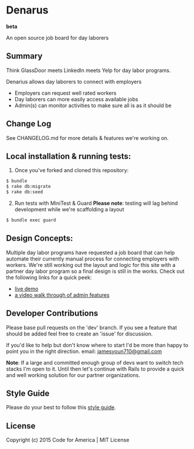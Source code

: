 Denarus
=======
**beta**

An open source job board for day laborers

## Summary
Think GlassDoor meets LinkedIn meets Yelp for day labor programs.

Denarius allows day laborers to connect with employers
- Employers can request well rated workers
- Day laborers can more easily access available jobs
- Admin(s) can monitor activities to make sure all is as it
  should be

## Change Log
See CHANGELOG.md for more details & features we're working on.

## Local installation & running tests:
1. Once you've forked and cloned this repository:
```sh
$ bundle
$ rake db:migrate
$ rake db:seed
```
2. Run tests with MiniTest & Guard
**Please note**:  testing will lag behind development while we're
scaffolding a layout
```sh
$ bundle exec guard
```

## Design Concepts:
Multiple day labor programs have requested a job board that can help
automate their currently manual process for connecting employers with
workers.  We're still working out the layout and logic for this site
with a partner day labor program so a final design is still in the works.
Check out the following links for a quick peek:

* [live demo](https://denarius.herokuapp.com/)
* [a video walk through of admin features](https://www.youtube.com/watch?v=aalFIHzBZ1U)

## Developer Contributions
Please base pull requests on the 'dev' branch.  If you see a feature
that should be added feel free to create an 'issue' for discussion.

If you'd like to help but don't know where to start I'd be more than
happy to point you in the right direction.
email: jamesyoun710@gmail.com

**Note**: If a large and committed enough group of devs want to switch tech stacks
I'm open to it.  Until then let's continue with Rails to provide a quick
and well working solution for our partner organizations.

## Style Guide
Please do your best to follow this [style
guide](https://github.com/bbatsov/rails-style-guide).

## License
Copyright (c) 2015 Code for America | MIT License
